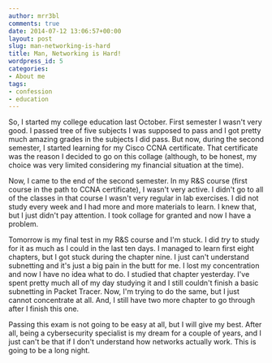 ```yaml
---
author: mrr3bl
comments: true
date: 2014-07-12 13:06:57+00:00
layout: post
slug: man-networking-is-hard
title: Man, Networking is Hard!
wordpress_id: 5
categories:
- About me
tags:
- confession
- education
---
```


So, I started my college education last October. First semester I wasn't very good. I passed tree of five subjects I was supposed to pass and I got pretty much amazing grades in the subjects I did pass. But now, during the second semester, I started learning for my Cisco CCNA certificate. That certificate was the reason I decided to go on this collage (although, to be honest, my choice was very limited considering my financial situation at the time).

Now, I came to the end of the second semester. In my R&S course (first course in the path to CCNA certificate), I wasn't very active. I didn't go to all of the classes in that course I wasn't very regular in lab exercises. I did not study every week and I had more and more materials to learn. I knew that, but I just didn't pay attention. I took collage for granted and now I have a problem.

Tomorrow is my final test in my R&S course and I'm stuck. I did _try_ to study for it as much as I could in the last ten days. I managed to learn first eight chapters, but I got stuck during the chapter nine. I just can't understand subnetting and it's just a big pain in the butt for me. I lost my concentration and now I have no idea what to do. I studied that chapter yesterday. I've spent pretty much all of my day studying it and I still couldn't finish a basic subnetting in Packet Tracer. Now, I'm trying to do the same, but I just cannot concentrate at all. And, I still have two more chapter to go through after I finish this one.

Passing this exam is not going to be easy at all, but I will give my best. After all, being a cybersecurity specialist is my dream for a couple of years, and I just can't be that if I don't understand how networks actually work. This is going to be a long night.
